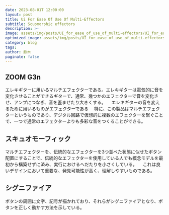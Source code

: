 ```yaml
---
date: 2023-08-01T 12:00:00
layout: post
title: Ui For Ease Of Use Of Multi-Effectors
subtitle: Scuomorphic effectors
description: >-
image: assets/img/posts/UI_for_ease_of_use_of_multi-effectors/UI_for_ease_of_use_of_multi-effectors.png
optimized_image: assets/img/posts/UI_for_ease_of_use_of_multi-effectors/UI_for_ease_of_use_of_multi-effectors_resized_thumbnail.png
category: blog
tags: 
author: 鈴木
paginate: false
---
```


## ZOOM G3n

エレキギターに用いるマルチエフェクターである。エレキギターは電気的に音を変化させることができるギターで、通常、幾つかのエフェクターで音を変化させ、アンプにつなぎ、音を歪ませたり大きくする。
　エレキギターの音を変えるために用いるものがエフェクターである
　特に、この製品はマルチエフェクターというものであり、デジタル回路で仮想的に複数のエフェクターを繋ぐことで、一つで通常のエフェクターよりも多彩な音をつくることができる。

## スキュオモーフィック

マルチエフェクターを、伝統的なエフェクターを3つ並べた状態に似せたボタン配置にすることで、伝統的なエフェクターを使用している人でも概念モデルを最初から構築せずに済み、実行におけるへだたりを小さくしている。
　これは良いデザインにおいて重要な、発見可能性が高く、理解しやすいものである。

## シグニファイア

ボタンの周囲に文字、記号が描かれており、それらがシグニファイアとなり、ボタンを正しく動かす方法を示している。